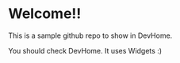 # Welcome!!

This is a sample github repo to show in DevHome.

You should check DevHome. It uses Widgets :)